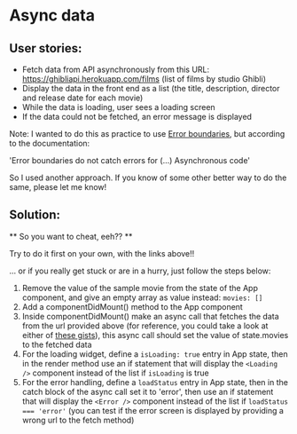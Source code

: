 # Async data

## User stories:

- Fetch data from API asynchronously from this URL: https://ghibliapi.herokuapp.com/films (list of films by studio Ghibli)
- Display the data in the front end as a list (the title, description, director and release date for each movie)
- While the data is loading, user sees a loading screen
- If the data could not be fetched, an error message is displayed

Note: I wanted to do this as practice to use [Error boundaries](https://reactjs.org/docs/error-boundaries.html), but according to the documentation:

'Error boundaries do not catch errors for (...) Asynchronous code'

So I used another approach. If you know of some other better way to do the same, please let me know!

## Solution:

** So you want to cheat, eeh?? **

Try to do it first on your own, with the links above!!

... or if you really get stuck or are in a hurry, just follow the steps below:

1. Remove the value of the sample movie from the state of the App component, and give an empty array as value instead: `movies: []`
1. Add a componentDidMount() method to the App component
1. Inside componentDidMount() make an async call that fetches the data from the url provided above (for reference, you could take a look at either of [these gists](https://gist.github.com/luismartinezs/fefffec1748de0f728a3d6e3aaee841a)), this async call should set the value of state.movies to the fetched data
1. For the loading widget, define a `isLoading: true` entry in App state, then in the render method use an if statement that will display the `<Loading />` component instead of the list if `isLoading` is true
1. For the error handling, define a `loadStatus` entry in App state, then in the catch block of the async call set it to 'error', then use an if statement that will display the `<Error />` component instead of the list if `loadStatus === 'error'` (you can test if the error screen is displayed by providing a wrong url to the fetch method)